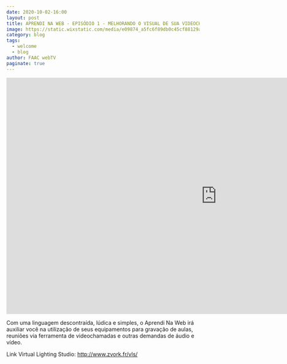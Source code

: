 ```yaml
---
date: 2020-10-02-16:00
layout: post
title: APRENDI NA WEB - EPISÓDIO 1 - MELHORANDO O VISUAL DE SUA VIDEOCHAMADA
image: https://static.wixstatic.com/media/e09874_a5fc6f89db0c45cf88129a3371bb28a6~mv2.jpg/v1/fill/w_874,h_680,fp_0.53_0.25,q_85,usm_0.66_1.00_0.01/e09874_a5fc6f89db0c45cf88129a3371bb28a6~mv2.jpg
category: blog
tags:
  - welcome
  - blog
author: FAAC webTV
paginate: true
---
```


<iframe width="1095" height="616" src="https://www.youtube.com/embed/Pf1rMVOmrzQ" frameborder="0" allow="accelerometer; autoplay; clipboard-write; encrypted-media; gyroscope; picture-in-picture" allowfullscreen></iframe>

Com uma linguagem descontraída, lúdica e simples, o Aprendi Na Web irá auxiliar você na utilização de seus equipamentos para gravação de aulas, reuniões via ferramenta de videochamadas e outras demandas de áudio e vídeo.

Link Virtual Lighting Studio: 
http://www.zvork.fr/vls/
